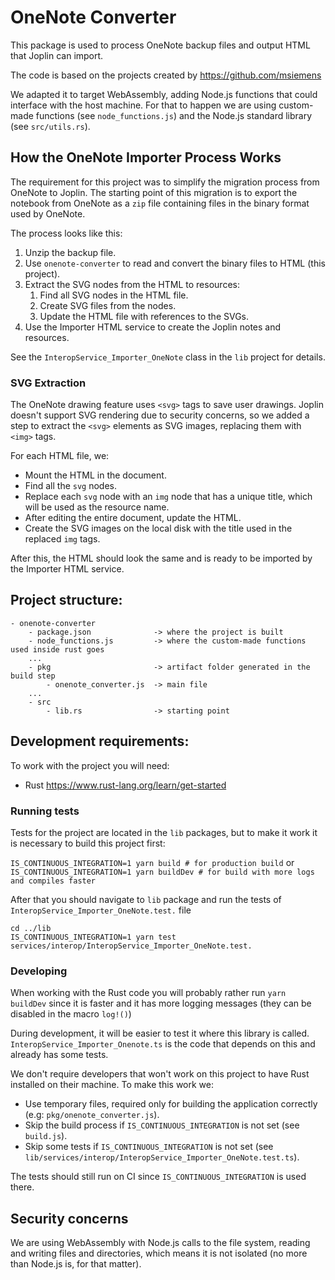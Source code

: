 # OneNote Converter

This package is used to process OneNote backup files and output HTML that Joplin can import.

The code is based on the projects created by https://github.com/msiemens

We adapted it to target WebAssembly, adding Node.js functions that could interface with the host machine. For that to happen we are using custom-made functions (see `node_functions.js`) and the Node.js standard library (see `src/utils.rs`).

## How the OneNote Importer Process Works

The requirement for this project was to simplify the migration process from OneNote to Joplin. The starting point of this migration is to export the notebook from OneNote as a `zip` file containing files in the binary format used by OneNote.

The process looks like this:

1. Unzip the backup file.
2. Use `onenote-converter` to read and convert the binary files to HTML (this project).
3. Extract the SVG nodes from the HTML to resources:
    1. Find all SVG nodes in the HTML file.
    2. Create SVG files from the nodes.
    3. Update the HTML file with references to the SVGs.
4. Use the Importer HTML service to create the Joplin notes and resources.

See the `InteropService_Importer_OneNote` class in the `lib` project for details.

### SVG Extraction

The OneNote drawing feature uses `<svg>` tags to save user drawings. Joplin doesn't support SVG rendering due to security concerns, so we added a step to extract the `<svg>` elements as SVG images, replacing them with `<img>` tags.

For each HTML file, we:

- Mount the HTML in the document.
- Find all the `svg` nodes.
- Replace each `svg` node with an `img` node that has a unique title, which will be used as the resource name.
- After editing the entire document, update the HTML.
- Create the SVG images on the local disk with the title used in the replaced `img` tags.

After this, the HTML should look the same and is ready to be imported by the Importer HTML service.

## Project structure:

```
- onenote-converter
    - package.json              -> where the project is built
    - node_functions.js         -> where the custom-made functions used inside rust goes
    ...
    - pkg                       -> artifact folder generated in the build step
        - onenote_converter.js  -> main file
    ...
    - src
        - lib.rs                -> starting point
```

## Development requirements:

To work with the project you will need:

- Rust https://www.rust-lang.org/learn/get-started

### Running tests

Tests for the project are located in the `lib` packages, but to make it work it is necessary to build this project first:

`IS_CONTINUOUS_INTEGRATION=1 yarn build # for production build`
or 
`IS_CONTINUOUS_INTEGRATION=1 yarn buildDev # for build with more logs and compiles faster`

After that you should navigate to `lib` package and run the tests of `InteropService_Importer_OneNote.test.` file

```
cd ../lib
IS_CONTINUOUS_INTEGRATION=1 yarn test services/interop/InteropService_Importer_OneNote.test.
```

### Developing

When working with the Rust code you will probably rather run `yarn buildDev` since it is faster and it has more logging messages (they can be disabled in the macro `log!()`)

During development, it will be easier to test it where this library is called. `InteropService_Importer_Onenote.ts` is the code that depends on this and already has some tests.

We don't require developers that won't work on this project to have Rust installed on their machine.
To make this work we:

- Use temporary files, required only for building the application correctly (e.g: `pkg/onenote_converter.js`).
- Skip the build process if `IS_CONTINUOUS_INTEGRATION` is not set (see `build.js`).
- Skip some tests if `IS_CONTINUOUS_INTEGRATION` is not set (see `lib/services/interop/InteropService_Importer_OneNote.test.ts`).

The tests should still run on CI since `IS_CONTINUOUS_INTEGRATION` is used there.

## Security concerns

We are using WebAssembly with Node.js calls to the file system, reading and writing files and directories, which means
it is not isolated (no more than Node.js is, for that matter). 